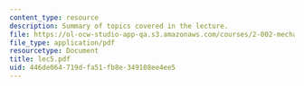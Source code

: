 ```yaml
---
content_type: resource
description: Summary of topics covered in the lecture.
file: https://ol-ocw-studio-app-qa.s3.amazonaws.com/courses/2-002-mechanics-and-materials-ii-spring-2004/446de064719dfa51fb8e349108ee4ee5_lec5.pdf
file_type: application/pdf
resourcetype: Document
title: lec5.pdf
uid: 446de064-719d-fa51-fb8e-349108ee4ee5
---
```

